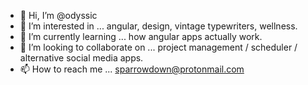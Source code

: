 - 👋 Hi, I’m @odyssic
- 👀 I’m interested in ... angular, design, vintage typewriters, wellness. 
- 🌱 I’m currently learning ... how angular apps actually work. 
- 💞️ I’m looking to collaborate on ... project management / scheduler / alternative social media apps. 
- 📫 How to reach me ... sparrowdown@protonmail.com

<!---
odyssic/odyssic is a ✨ special ✨ repository because its `README.md` (this file) appears on your GitHub profile.
You can click the Preview link to take a look at your changes.
--->

